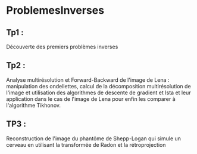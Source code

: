 # ProblemesInverses
## Tp1 : 
Découverte des premiers problèmes inverses 
## Tp2 : 
Analyse multirésolution et Forward-Backward de l'image de Lena : manipulation des ondellettes, calcul de la décomposition multirésolution de l'image et utilisation des
algorithmes de descente de gradient et Ista et leur application dans le cas de l'image de Lena pour enfin les comparer à l'algorithme Tikhonov. 

## TP3 : 
Reconstruction de l'image du phantôme de Shepp-Logan qui simule un cerveau en utilisant la transformée de Radon et la rétroprojection 
